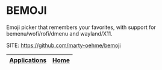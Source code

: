 # BEMOJI

 Emoji picker that remembers your favorites, with support for  bemenu/wofi/rofi/dmenu and wayland/X11. 

 SITE: https://github.com/marty-oehme/bemoji

 | [Applications](https://portable-linux-apps.github.io/apps.html) | [Home](https://portable-linux-apps.github.io)
 | --- | --- |
